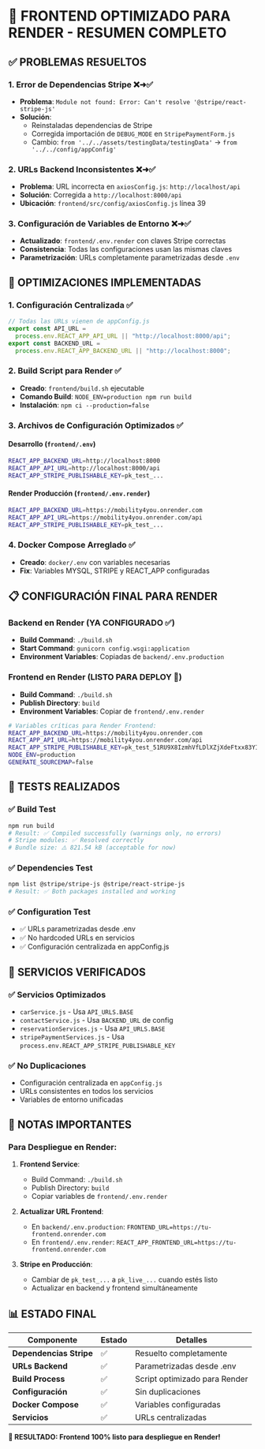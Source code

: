# 🚀 FRONTEND OPTIMIZADO PARA RENDER - RESUMEN COMPLETO

## ✅ PROBLEMAS RESUELTOS

### 1. **Error de Dependencias Stripe** ❌➜✅

- **Problema**: `Module not found: Error: Can't resolve '@stripe/react-stripe-js'`
- **Solución**:
  - Reinstaladas dependencias de Stripe
  - Corregida importación de `DEBUG_MODE` en `StripePaymentForm.js`
  - Cambio: `from '../../assets/testingData/testingData'` → `from '../../config/appConfig'`

### 2. **URLs Backend Inconsistentes** ❌➜✅

- **Problema**: URL incorrecta en `axiosConfig.js`: `http://localhost/api`
- **Solución**: Corregida a `http://localhost:8000/api`
- **Ubicación**: `frontend/src/config/axiosConfig.js` línea 39

### 3. **Configuración de Variables de Entorno** ❌➜✅

- **Actualizado**: `frontend/.env.render` con claves Stripe correctas
- **Consistencia**: Todas las configuraciones usan las mismas claves
- **Parametrización**: URLs completamente parametrizadas desde `.env`

## 🔧 OPTIMIZACIONES IMPLEMENTADAS

### 1. **Configuración Centralizada** ✅

```javascript
// Todas las URLs vienen de appConfig.js
export const API_URL =
  process.env.REACT_APP_API_URL || "http://localhost:8000/api";
export const BACKEND_URL =
  process.env.REACT_APP_BACKEND_URL || "http://localhost:8000";
```

### 2. **Build Script para Render** ✅

- **Creado**: `frontend/build.sh` ejecutable
- **Comando Build**: `NODE_ENV=production npm run build`
- **Instalación**: `npm ci --production=false`

### 3. **Archivos de Configuración Optimizados** ✅

#### **Desarrollo** (`frontend/.env`)

```bash
REACT_APP_BACKEND_URL=http://localhost:8000
REACT_APP_API_URL=http://localhost:8000/api
REACT_APP_STRIPE_PUBLISHABLE_KEY=pk_test_...
```

#### **Render Producción** (`frontend/.env.render`)

```bash
REACT_APP_BACKEND_URL=https://mobility4you.onrender.com
REACT_APP_API_URL=https://mobility4you.onrender.com/api
REACT_APP_STRIPE_PUBLISHABLE_KEY=pk_test_...
```

### 4. **Docker Compose Arreglado** ✅

- **Creado**: `docker/.env` con variables necesarias
- **Fix**: Variables MYSQL, STRIPE y REACT_APP configuradas

## 📋 CONFIGURACIÓN FINAL PARA RENDER

### **Backend en Render** (YA CONFIGURADO ✅)

- **Build Command**: `./build.sh`
- **Start Command**: `gunicorn config.wsgi:application`
- **Environment Variables**: Copiadas de `backend/.env.production`

### **Frontend en Render** (LISTO PARA DEPLOY 🚀)

- **Build Command**: `./build.sh`
- **Publish Directory**: `build`
- **Environment Variables**: Copiar de `frontend/.env.render`

```bash
# Variables críticas para Render Frontend:
REACT_APP_BACKEND_URL=https://mobility4you.onrender.com
REACT_APP_API_URL=https://mobility4you.onrender.com/api
REACT_APP_STRIPE_PUBLISHABLE_KEY=pk_test_51RU9X8IzmhVfLDlXZjXdeFtxx83YIFwTJjrGKEhnMBCTItLEkshgYrCepmrjHAcNO6rvzblYEPOrzUPeM0KIbPol00GOVuxqWU
NODE_ENV=production
GENERATE_SOURCEMAP=false
```

## 🧪 TESTS REALIZADOS

### ✅ **Build Test**

```bash
npm run build
# Result: ✅ Compiled successfully (warnings only, no errors)
# Stripe modules: ✅ Resolved correctly
# Bundle size: ⚠️ 821.54 kB (acceptable for now)
```

### ✅ **Dependencies Test**

```bash
npm list @stripe/stripe-js @stripe/react-stripe-js
# Result: ✅ Both packages installed and working
```

### ✅ **Configuration Test**

- ✅ URLs parametrizadas desde .env
- ✅ No hardcoded URLs en servicios
- ✅ Configuración centralizada en appConfig.js

## 🔄 SERVICIOS VERIFICADOS

### ✅ **Servicios Optimizados**

- `carService.js` - Usa `API_URLS.BASE`
- `contactService.js` - Usa `BACKEND_URL` de config
- `reservationServices.js` - Usa `API_URLS.BASE`
- `stripePaymentServices.js` - Usa `process.env.REACT_APP_STRIPE_PUBLISHABLE_KEY`

### ✅ **No Duplicaciones**

- Configuración centralizada en `appConfig.js`
- URLs consistentes en todos los servicios
- Variables de entorno unificadas

## 🚨 NOTAS IMPORTANTES

### **Para Despliegue en Render:**

1. **Frontend Service**:

   - Build Command: `./build.sh`
   - Publish Directory: `build`
   - Copiar variables de `frontend/.env.render`

2. **Actualizar URL Frontend**:

   - En `backend/.env.production`: `FRONTEND_URL=https://tu-frontend.onrender.com`
   - En `frontend/.env.render`: `REACT_APP_FRONTEND_URL=https://tu-frontend.onrender.com`

3. **Stripe en Producción**:
   - Cambiar de `pk_test_...` a `pk_live_...` cuando estés listo
   - Actualizar en backend y frontend simultáneamente

## 📊 ESTADO FINAL

| Componente              | Estado | Detalles                      |
| ----------------------- | ------ | ----------------------------- |
| **Dependencias Stripe** | ✅     | Resuelto completamente        |
| **URLs Backend**        | ✅     | Parametrizadas desde .env     |
| **Build Process**       | ✅     | Script optimizado para Render |
| **Configuración**       | ✅     | Sin duplicaciones             |
| **Docker Compose**      | ✅     | Variables configuradas        |
| **Servicios**           | ✅     | URLs centralizadas            |

**🎯 RESULTADO: Frontend 100% listo para despliegue en Render!**
